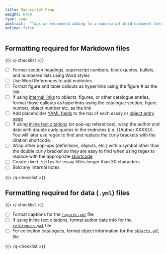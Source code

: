 ```yaml
---
title: Manuscript Prep
weight: 6700
type: page
abstract:  "Tags we recommend adding to a manuscript Word document before Pandoc conversion"
online: false
---
```


## Formatting required for Markdown files

{{< q-checklist >}}

- [ ] Format section headings, superscript numbers, block quotes, bullets, and numbered lists using Word styles <br/>
- [ ] Use Word References to add endnotes
- [ ] Format figure and table callouts as hyperlinks using the figure # as the link
- [ ] If using [internal links](/documentation/page-content/#apply-different-types-of-links) to objects, figures, or other catalogue entries, format those callouts as hyperlinks using the catalogue section, figure number, object number etc. as the link
- [ ] Add placeholder [YAML fields](/documentation/pages/) to the top of each essay or [object entry page](/documentation/collection-catalogues/#create-object-pages)
- [ ] If using [inline text citations](/documentation/citation-bibliographies/#add-inline-text-citations) (or pop-up references), wrap the author and date with double curly quotes in the endnotes (i.e. {{Author XXXX}}). You will later use regex to find and replace the curly brackets with the citation shortcode.
- [ ] Wrap other pop-ups (definitions, objects, etc.) with a symbol other than the double curly bracket so they are easy to find when using regex to replace with the appropriate [shortcode](/documentation/page-content/#use-shortcodes-to-add-features)
- [ ] Create `short_titles` for essay titles longer than 30 characters
- [ ] Bold any internal notes

{{< /q-checklist >}}

## Formatting required for data (`.yml`) files

{{< q-checklist >}}

- [ ] Format captions for the [`figures.yml`](/documentation/figure-images/#create-a-figuresyml-file-for-figure-image-metadata) file
- [ ] If using inline text citations, format author date info for the [`references.yml`](/documentation/citation-bibliographies/#capture-bibliographic-information-in-yaml) file
- [ ] For collection catalogues, format object information for the [`objects.yml`](/documentation/figure-images/#create-a-figuresyml-file-for-figure-image-metadata) file

{{< /q-checklist >}}

